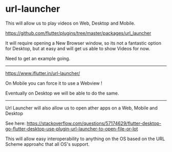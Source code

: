 # url-launcher

This will allow us to play videos on Web, Desktop and Mobile.

https://github.com/flutter/plugins/tree/master/packages/url_launcher


It will require opening a New Browser window, so its not a fantastic option for Desktop, but at easy and will get us able to show Videos for now.

Need to get an example going.

---

https://www.iflutter.in/url-launcher/

On Mobile you can force it to use a Webview !

Eventually on Desktop we will be able to do the same.


---

Url Launcher will also allow us to open ather apps on a Web, Mobile and Desktop

See here:
https://stackoverflow.com/questions/57174629/flutter-desktop-go-flutter-desktop-use-plugin-url-launcher-to-open-file-or-lot

This will allow easy interoperability to anything on the OS based on the URL Scheme approahc that all OS's support.


